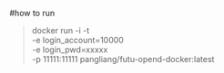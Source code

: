 #how to run

> docker run -i -t \
>    -e login_account=10000 \
>    -e login_pwd=xxxxx \
>    -p 11111:11111
>    pangliang/futu-opend-docker:latest
